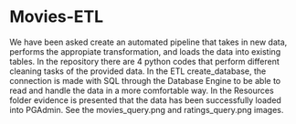 # Movies-ETL

We have been asked create an automated pipeline that takes in new data, performs the appropiate transformation, and loads the data into existing tables.
In the repository there are 4 python codes that perform different cleaning tasks of the provided data. In the ETL create_database, the connection is made with SQL through the Database Engine to be able to read and handle the data in a more comfortable way.
In the Resources folder evidence is presented that the data has been successfully loaded into PGAdmin. See the movies_query.png and ratings_query.png images. 